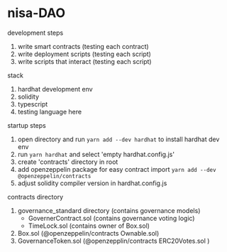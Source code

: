 # nisa-DAO


development steps
1. write smart contracts (testing each contract)
2. write deployment scripts (testing each script)
3. write scripts that interact (testing each script)


stack
1. hardhat development env
2. solidity
3. typescript
4. testing language here


startup steps
1. open directory and run `yarn add --dev hardhat` to install hardhat dev env
2. run `yarn hardhat` and select 'empty hardhat.config.js'
3. create 'contracts' directory in root
4. add openzeppelin package for easy contract import `yarn add --dev @openzeppelin/contracts`
5. adjust solidity compiler version in hardhat.config.js

contracts directory
1. governance_standard directory (contains governance models)
    - GovernerContract.sol (contains governance voting logic)
    - TimeLock.sol (contains owner of Box.sol)
2. Box.sol (@openzeppelin/contracts Ownable.sol)
3. GovernanceToken.sol (@openzepplin/contracts ERC20Votes.sol )